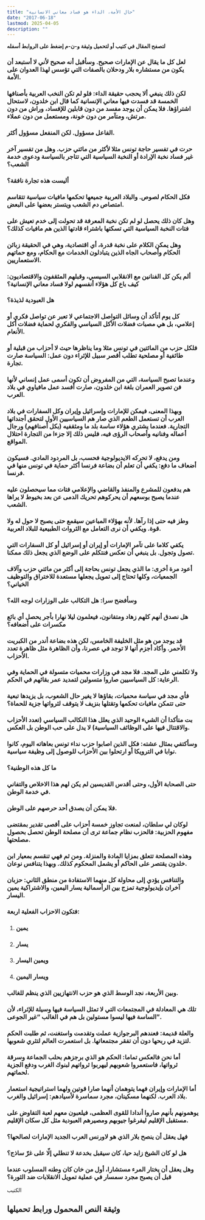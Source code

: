 ```yaml
---
title: "حال الأمة، الداء هو فساد معاني الانسانية"
date: "2017-06-18"
lastmod: 2025-04-05
description: ""
---
```

**لتصفح المقال في كتيب أو لتحميل وثيقة و-ن-م إضغط على الروابط أسفله**

### لعل كل ما يقال عن الإمارات صحيح. وسأقبل أنه صحيح لأني لا أستبعد أن يكون من مستشاره بلار ودحلان بالصفات التي تؤسس لهذا العدوان على الأمة.

### لكن ذلك ينبغي ألا يحجب حقيقة الداء: فلو لم تكن النخب العربية بأصنافها الخمسة قد فسدت فيها معاني الإنسانية كما قال ابن خلدون، لاستحال اشتراؤها. فلا يمكن أن يوجد مفسد من دون قابلين للإفساد، وراش من دون مرتش، ومتآمر من دون خونة، ومستعمل من دون عملاء.

### الفاعل مسؤول. لكن المنفعل مسؤول أكثر.

### حرت في تفسير حاجة تونس مثلا لأكثر من مائتي حزب. وهل من تفسير آخر غير فساد نخبة الإرادة أو النخبة السياسية التي تتاجر بالسياسة ودعوى خدمة الشعب؟

### أليست هذه تجارة نافقة؟

### فكل الحكام لصوص. والبلاد العربية جميعها تحكمها مافيات سياسية تتقاسم امتصاص دم الشعب ويتستر بعضها على البعض.

### وهل كان ذلك يحصل لو لم تكن نخبة المعرفة قد تحولت إلى خدم تعيش على فتات النخبة السياسية التي تسكتها باشتراء قادتها الذين هم مافيات كذلك؟

### وهل يمكن الكلام على نخبة قدرة، أي اقتصادية، وهي في الحقيقة زبائن الحكام وأصحاب الجاه الذين يتبادلون الخدمات مع الحكام، ومع حماتهم الاستعماريين.

### ألم يكن كل الفنانين مع الانقلابي السيسي، وقبلهم المثقفون والاقتصاديون: كيف باع كل هؤلاء أنفسهم لولا فساد معاني الإنسانية؟

### هل العبودية لذيذة؟

### كل يوم أتأكد أن وسائل التواصل الاجتماعي لا تعبر عن تواصل فكري أو إعلامي، بل هي مصبات فضلات الأكل السياسي والفكري لحماية فضلات أكل الأنعام.

### فلكل حزب من المائتين في تونس مثلا وما يناظرها حيث لا أحزاب من قبلية أو طائفية أو مصلحية تطلب أقصر سبيل للإثراء دون عمل: السياسة صارت تجارة.

### وعندما تصبح السياسة، التي من المفروض أن تكون أسمى عمل إنساني لأنها فن تصوير العمران بلغة ابن خلدون، صارت أفسد عمل مافياوي في بلاد العرب.

### وبهذا المعنى، فيمكن للإمارات وإسرائيل وإيران وكل السفارات في بلاد العرب أن تستعمل الطعم الذي صار هم السياسيين الأول لتحقق أجنداتها التجارية. فعندما يشتري هؤلاء ساسة بلد ما ومثقفيه (بكل أصنافهم) ورجال أعماله وفنانيه وأصحاب الرؤى فيه، فليس ذلك إلا جزءا من التجارة احتلال المواقع.

### ومن يدفع، لا تحركه الايديولوجية فحسب، بل المردود المادي. فسيكون أضعاف ما دفع: يكفي أن تعلم أن بضاعة فرنسا أكثر حماية في تونس منها في فرنسا.

### هم يدفعون للمشرع والمنفذ والقاضي والإعلامي فتات مما سيحصلون عليه عندما يصبح بوسعهم أن يحركوهم تحريك الدمى عن بعد بخيوط لا يراها الشعب.

### وطز فيه حتى إذا رآها. لأنه بهؤلاء المباعين سيقمع حتى يصبح لا حول له ولا قوة. ويكفي أن نرى التعامل مع الثروات الطبيعية للبلاد العربية.

### يكفي كلاما على تآمر الإمارات أو إيران أو إسرائيل أو كل السفارات التي تصول وتجول. بل ينبغي أن نعكس فنتكلم على الوضع الذي يجعل ذلك ممكنا.

### أعود مرة أخرى: ما الذي يجعل تونس بحاجة إلى أكثر من مائتي حزب وآلاف الجمعيات، وكلها تحتاج إلى تمويل يجعلها مستعدة للاختراق والتوظيف الخياني؟

### وسأفضح سرا: هل التكالب على الوزارات لوجه الله؟

### هل نصدق أنهم كلهم زهاد ومتفانون، فيعلمون ليلا نهارا بأجر يحصل أي بائع مكسرات على أضعافه؟

### قد يوجد من هو مثل الخليفة الخامس، لكن هذه بضاعة أندر من الكبريت الأحمر. وأكاد أجزم أنها لا توجد في عصرنا، وأن الظاهرة مثل ظاهرة تعدد الأحزاب.

### ولا تكلمني على المجد. فلا مجد في وزارات محميات متسولة في الحماية وفي الرعاية: كل السياسيين صاروا متسولين لتمديد عمر بقائهم في الحكم.

### فأي مجد في سياسة محميات، بقاؤها لا يغير حال الشعوب، بل يزيدها تبعية حتى تتمكن مافيات تحكمها وتقتلها بنزيف لا يتوقف لثرواتها جزية للحماة؟

### بت متأكدا أن الشيء الوحيد الذي يعلل هذا التكالب السياسي (تعدد الأحزاب والاقتتال فيها على الوظائف السياسية) لا يدل على حب الوطن بل العكس.

### وسأكتفي بمثال عشته: فكل الذين اصابوا حزب نداء تونس بعاهاته اليوم، كانوا نوابا في الترويكا أو ارتحلوا بين الأحزاب للوصول إلى وظيفة سياسية.

### ما كل هذه الوطنية؟

### حتى الصحابة الأول، وحتى أقدس القديسين لم يكن لهم هذا الاخلاص والتفاني في خدمة الوطن.

### فلا يمكن أن يصدق أحد حرصهم على الوطن.

### لوكان لي سلطان، لمنعت تجاوز خمسة أحزاب على أقصى تقدير بمقتضى مفهوم الحزبية: فالحزب نظام جماعة ترى أن مصلحة الوطن تحصل بحصول مصلحتها.

### وهذه المصلحة تتعلق بمزايا المادة والمنزلة. ومن ثم فهي تنقسم بمعيار ابن خلدون يقتصر على الحاكم أو يشمل المحكوم كذلك. وبهذا يتنافس نوعان.

### والتنافس يؤدي إلى محاولة كل منهما الاستفادة من منطق الثاني: حزبان آخران بإيديولوجية تمزج بين الرأسمالية يسار اليمين، والاشتراكية يمين اليسار.

### فتكون الاحزاب الفعلية اربعة:

1. ### يمين
2. ### يسار
3. ### ويمين اليسار
4. ### ويسار اليمين

### وبين الأربعة، نجد الوسط الذي هو حزب الانتهازيين الذي ينظم للغالب.

### تلك هي المعادلة في المجتمعات التي لا تمثل السياسة فيها وسيلة للإثراء، لأن الساسة فيها ليسوا مستولين بل هم في الغالب “غير الجوعى”.

### والعلة قديمة: فعندهم البرجوازية عملت وتقدمت واستغنت، ثم طلبت الحكم لتزيد في ربحها دون أن تفقر مجتمعاتها. بل استعمرت العالم لتثري شعوبها.

### أما نحن فالعكس تماما: الحكم هو الذي برجزهم بحلب الجماعة وسرقة ثرواتها، فاستعمروا شعوبهم ليهربوا ثرواتهم لبنوك الغرب ودفع الجزية لحماتهم.

### أما الإمارات وإيران فهما يتوهمان أنهما صارا قوتين ولهما استراتيجية استعمار بلاد العرب. لكنهما مسكينان، مجرد سماسرة لأسيادهم: إسرائيل والغرب.

### يوهمونهم بأنهم صاروا أندادا للقوى العظمى، فيلعبون معهم لعبة التفاوض على مستقبل الإقليم ليفرغوا جيوبهم ومصيرهم العبودية مثل كل سكان الإقليم.

### فهل يعقل أن ينصح بلار الذي هو لاورنس العرب الجديد الإمارات لصالحها؟

### هل لو كان الشيخ زايد حيا، كان سيقبل بخدعة لا تنطلي إلّا على غرّ ساذج؟

### وهل يعقل أن يختار المرء مستشارا، أول من خان كان وطنه المسلوب عندما قبل أن يصبح مجرد سمسار في عملية تمويل الانقلابات ضد الثورة؟

الكتيب

## وثيقة النص المحمول ورابط تحميلها

###
